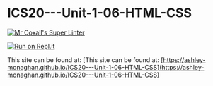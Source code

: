 # ICS20---Unit-1-06-HTML-CSS

[![Mr Coxall's Super Linter](https://github.com/ashley-monaghan/ICS20---Unit-1-06-HTML-CSS/workflows/Mr%20Coxall's%20Super%20Linter/badge.svg)](https://github.com/ashley-monaghan/ICS20---Unit-1-06-HTML-CSS/actions/)

[![Run on Repl.it](https://repl.it/badge/github/ashley-monaghan/ICS20---Unit-1-06-HTML-CSS)](https://repl.it/github/ashley-monaghan/ICS20---Unit-1-06-HTML-CSS)

This site can be found at: [This site can be found at: [https://ashley-monaghan.github.io/ICS20---Unit-1-06-HTML-CSS](https://ashley-monaghan.github.io/ICS20---Unit-1-06-HTML-CSS)
